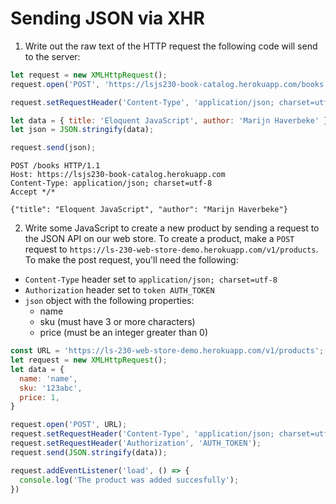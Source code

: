 # Sending JSON via XHR

1. Write out the raw text of the HTTP request the following code will send to the server:

```js
let request = new XMLHttpRequest();
request.open('POST', 'https://lsjs230-book-catalog.herokuapp.com/books');

request.setRequestHeader('Content-Type', 'application/json; charset=utf-8');

let data = { title: 'Eloquent JavaScript', author: 'Marijn Haverbeke' };
let json = JSON.stringify(data);

request.send(json);
```

```
POST /books HTTP/1.1
Host: https://lsjs230-book-catalog.herokuapp.com
Content-Type: application/json; charset=utf-8
Accept */*

{"title": "Eloquent JavaScript", "author": "Marijn Haverbeke"}
```

2. Write some JavaScript to create a new product by sending a request to the JSON API on our web store. To create a product, make a `POST` request to `https://ls-230-web-store-demo.herokuapp.com/v1/products`. To make the post request, you'll need the following:

- `Content-Type` header set to `application/json; charset=utf-8`
- `Authorization` header set to `token AUTH_TOKEN`
- `json` object with the following properties:
  - name
  - sku (must have 3 or more characters)
  - price (must be an integer greater than 0)

```js
const URL = 'https://ls-230-web-store-demo.herokuapp.com/v1/products';
let request = new XMLHttpRequest();
let data = {
  name: 'name',
  sku: '123abc',
  price: 1,
}

request.open('POST', URL);
request.setRequestHeader('Content-Type', 'application/json; charset=utf-8');
request.setRequestHeader('Authorization', 'AUTH_TOKEN');
request.send(JSON.stringify(data));

request.addEventListener('load', () => {
  console.log('The product was added succesfully');
})
```
